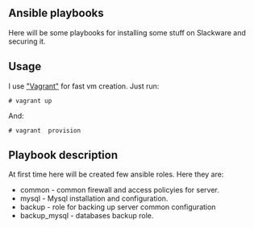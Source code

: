 ## Ansible playbooks

Here will be some playbooks for installing some stuff on Slackware and securing it.

## Usage

I use ["Vagrant"](https://docs.vagrantup.com/v2/why-vagrant/index.html) for fast vm creation. Just run:

```
# vagrant up

```
 And:

```
# vagrant  provision
```



## Playbook description

At first time here will be created few ansible roles. Here they are:

- common - common firewall and access policyies for server.
- mysql - Mysql installation and configuration.
- backup - role for backing up server common configuration
- backup_mysql - databases backup role.
